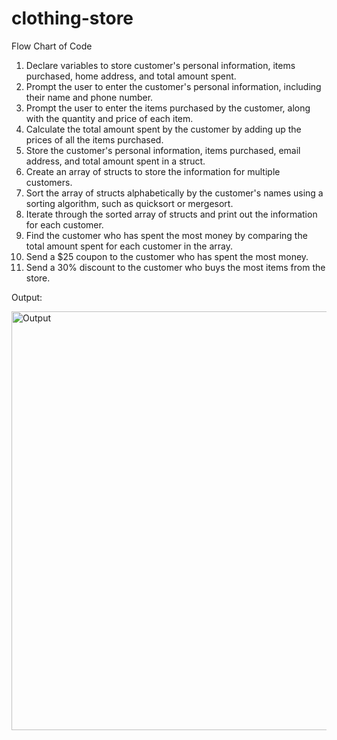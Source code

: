 # clothing-store

Flow Chart of Code
1. Declare variables to store customer's personal information, items purchased, home address, and total amount spent.
2. Prompt the user to enter the customer's personal information, including their name and phone number.
3. Prompt the user to enter the items purchased by the customer, along with the quantity and price of each item.
4. Calculate the total amount spent by the customer by adding up the prices of all the items purchased.
5. Store the customer's personal information, items purchased, email address, and total amount spent in a struct.
6. Create an array of structs to store the information for multiple customers.
7. Sort the array of structs alphabetically by the customer's names using a sorting algorithm, such as quicksort or mergesort.
8. Iterate through the sorted array of structs and print out the information for each customer.
9. Find the customer who has spent the most money by comparing the total amount spent for each customer in the array.
10. Send a $25 coupon to the customer who has spent the most money.
11. Send a 30% discount to the customer who buys the most items from the store.

Output: 

<img width="670" alt="Output" src="https://github.com/victornin13/clothing-store/assets/122950211/f9d29d9e-7e4b-4eaf-97e7-fd85a63d5b42">
